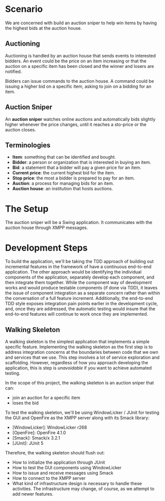 # Scenario
We are concerned with build an auction sniper to help win items by having the highest bids at the auction house.

## Auctioning
Auctioning is handled by an auction house that sends events to interested bidders.  An event could be the price on an
item increasing or that the auction on a specific item has been closed and the winner and losers are notified.

Bidders can issue commands to the auction house.  A command could be issuing a higher bid on a specific item,
asking to join on a bidding for an item.

## Auction Sniper
An **auction sniper** watches online auctions and automatically bids slightly higher whenever the price changes, until it
reaches a sto-price or the auction closes.

## Terminologies
- **Item**: something that can be identified and bought.
- **Bidder**: a person or organization that is interested in buying an item.
- **Bid**: a statement that a bidder will pay a given price for an item.
- **Current price**: the current highest bid for the item.
- **Stop price**: the most a bidder is prepared to pay for an item.
- **Auction**: a process for managing bids for an item.
- **Auction house**: an institution that hosts auctions.

# The Setup
The auction sniper will be a Swing application.  It communicates with the auction house through XMPP messages.

# Development Steps
To build the application, we'll be taking the TDD approach of building out incremental features in the framework of
have a continuous end-to-end application.  The other approach would be identifying the individual components of the
application, separately develop each component, and then integrate them together.  While the component way of
development works and would produce testable components (if done via TDD), it leaves the issue of component integration
as a separate concern rather than within the conversation of a full feature increment.  Additionally, the end-to-end
TDD style exposes integration pain points earlier in the development cycle, and, once they are addressed, the
automatic testing would insure that the end-to-end features will continue to work once they are implemented.

## Walking Skeleton
A walking skeleton is the simplest application that implements a simple specific feature.  Implementing the walking
skeleton as the first step is to address integration concerns at the boundaries between code that we own and services
that we use.  This step involves a lot of service exploration and scaffolding.  However, regardless of how you approach
developing the application, this is step is _unavoidable_ if you want to achieve automated testing.

In the scope of this project, the walking skeleton is an auction sniper that can:

- join an auction for a specific item
- loses the bid

To test the walking skeleton, we'll be using WindowLicker / JUnit for testing the GUI and OpenFire as the XMPP server
along with its Smack library:

- [WindowLicker]: WindowLicker r268
- [OpenFire]: OpenFire 4.1.0
- [Smack]: Smack/x 3.2.1
- [JUnit]: JUnit 5

Therefore, the walking skeleton should flush out:

- How to initialize the application through JUnit
- How to test the GUI components using WindowLicker
- How to issue and receive messages using Smack
- How to connect to the XMPP server
- What kind of infrastructure design is necessary to handle these activities.  The infrastructure may change, of course,
as we attempt to add newer features.